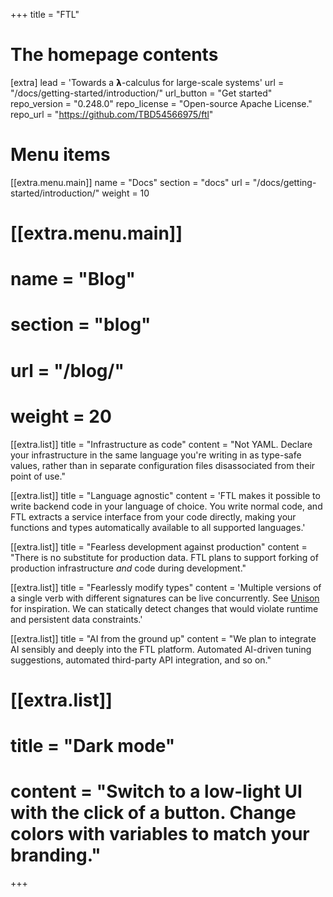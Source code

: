 +++
title = "FTL"


# The homepage contents
[extra]
lead = 'Towards a 𝝺-calculus for large-scale systems'
url = "/docs/getting-started/introduction/"
url_button = "Get started"
repo_version = "0.248.0"
repo_license = "Open-source Apache License."
repo_url = "https://github.com/TBD54566975/ftl"

# Menu items
[[extra.menu.main]]
name = "Docs"
section = "docs"
url = "/docs/getting-started/introduction/"
weight = 10

# [[extra.menu.main]]
# name = "Blog"
# section = "blog"
# url = "/blog/"
# weight = 20

[[extra.list]]
title = "Infrastructure as code"
content = "Not YAML. Declare your infrastructure in the same language you're writing in as type-safe values, rather than in separate configuration files disassociated from their point of use."

[[extra.list]]
title = "Language agnostic"
content = 'FTL makes it possible to write backend code in your language of choice. You write normal code, and FTL extracts a service interface from your code directly, making your functions and types automatically available to all supported languages.'

[[extra.list]]
title = "Fearless development against production"
content = "There is no substitute for production data. FTL plans to support forking of production infrastructure _and_ code during development."

[[extra.list]]
title = "Fearlessly modify types"
content = 'Multiple versions of a single verb with different signatures can be live concurrently. See <a href="https://www.unison-lang.org/">Unison</a> for inspiration. We can statically detect changes that would violate runtime and persistent data constraints.'

[[extra.list]]
title = "AI from the ground up"
content = "We plan to integrate AI sensibly and deeply into the FTL platform. Automated AI-driven tuning suggestions, automated third-party API integration, and so on."

# [[extra.list]]
# title = "Dark mode"
# content = "Switch to a low-light UI with the click of a button. Change colors with variables to match your branding."

+++
